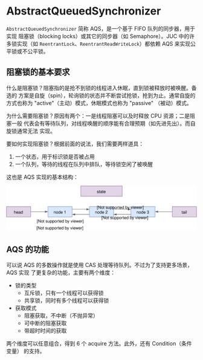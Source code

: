 # AbstractQueuedSynchronizer

`AbstractQueuedSynchronizer` 简称 AQS，是一个基于 FIFO 队列的同步器，用于实现
阻塞锁（blocking locks）或其它的同步器（如 Semaphore）。JUC 中的许多锁实现（如
`ReentrantLock`、`ReentrantReadWriteLock`）都依赖 AQS 来实现公平锁或不公平锁。

## 阻塞锁的基本要求

什么是阻塞锁？阻塞指的是抢不到锁的线程进入休眠，直到锁被释放时被唤醒。备选的
方案是自旋（spin），轮询锁的状态并不断尝试抢锁，抢到为止。通常自旋的方式也称为
"active"（主动）模式，休眠模式也称为 "passive" （被动）模式。

为什么需要阻塞锁？原因有两个：一是线程阻塞可以及时释放 CPU 资源；二是阻塞一般
代表会有等待队列，对线程唤醒的顺序能有合理预期（如先进先出）。而自旋锁通常无法
实现。

要如何实现阻塞锁？根据前面的说法，我们需要两样道具：

1. 一个状态，用于标识锁是否被占用
2. 一个队列，等待的线程在队列中排队，等待锁空闲了被唤醒

这也是 AQS 实现的基本结构：

![Basic Structure of Blocking Lock](Blocking-Lock-Basic-Structure.svg)

## AQS 的功能

可以说 AQS 的多数操作就是使用 CAS 处理等待队列。不过为了支持更多场景，AQS 实现
了更复杂的功能，主要有两个维度：

- 锁的类型
    - 互斥锁，只有一个线程可以获得锁
    - 共享锁，同时有多个线程可以获得锁
- 获取模式
    - 阻塞获取，不中断（不抛异常）
    - 可中断的阻塞获取
    - 带超时时间的获取

两个维度可以任意组合，得到 6 个 acquire 方法。此外，还有 Condition（条件变量）
的支持。
